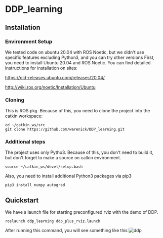 # DDP_learning


## Installation ##

### Environment Setup ###

We tested code on ubuntu 20.04 with ROS Noetic, but we didn't use specific features excluding Python3, and you can try other versions
First, you need to install Ubuntu 20.04 and ROS Noetic. You can find detailed instructions for installation on sites:

https://old-releases.ubuntu.com/releases/20.04/

http://wiki.ros.org/noetic/Installation/Ubuntu

### Cloning ###

This is ROS pkg. Because of this, you need to clone the project into the catkin workspace:
```
cd ~/catkin_ws/src
git clone https://github.com/warenick/DDP_learning.git
```

### Additional steps ###

The project uses only Pytho3. Because of this, you don't need to build it, but don't forget to make a source on catkin environment.
```
source ~/catkin_ws/devel/setup.bash
```
Also, you need to install additional Python3 packages via pip3
```
pip3 install numpy autograd
```
## Quickstart ##

We have a launch file for starting preconfigured rviz with the demo of DDP.
```
roslaunch ddp_learning ddp_plus_rviz.launch
```
After running this command, you will see something like this
![ddp](https://user-images.githubusercontent.com/7687321/138083649-c75b1a58-0373-4277-b804-a382ec4b3672.gif)
